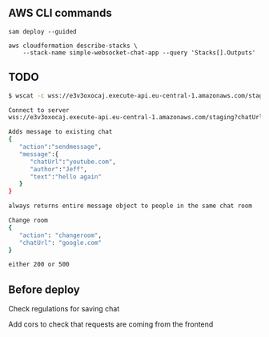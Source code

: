 ## AWS CLI commands

```
sam deploy --guided

aws cloudformation describe-stacks \
    --stack-name simple-websocket-chat-app --query 'Stacks[].Outputs'
```

## TODO

``` bash
$ wscat -c wss://e3v3oxocaj.execute-api.eu-central-1.amazonaws.com/staging

Connect to server
wss://e3v3oxocaj.execute-api.eu-central-1.amazonaws.com/staging?chatUrl=your-url

Adds message to existing chat
{
   "action":"sendmessage",
   "message":{
      "chatUrl":"youtube.com",
      "author":"Jeff",
      "text":"hello again"
   }
}

always returns entire message object to people in the same chat room

Change room
{
   "action": "changeroom",
   "chatUrl": "google.com"
}

either 200 or 500

```

## Before deploy

Check regulations for saving chat

Add cors to check that requests are coming from the frontend

